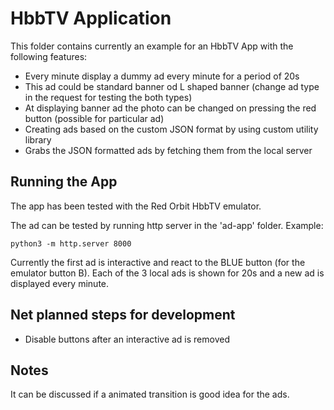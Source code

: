 # HbbTV Application
This folder contains currently an example for an HbbTV App with the following features:
* Every minute display a dummy ad every minute for a period of 20s 
* This ad could be standard banner od L shaped banner (change ad type in the request for testing the both types)
* At displaying banner ad the photo can be changed on pressing the red button (possible for particular ad)
* Creating ads based on the custom JSON format by using custom utility library
* Grabs the JSON formatted ads by fetching them from the local server


## Running the App
The app has been tested with the Red Orbit HbbTV emulator.

The ad can be tested by running http server in the 'ad-app' folder.
Example:
``` 
python3 -m http.server 8000
```

Currently the first ad is interactive and react to the BLUE button (for the emulator button B).
Each of the 3 local ads is shown for 20s and a new ad is displayed every minute.

## Net planned steps for development
* Disable buttons after an interactive ad is removed

## Notes
It can be discussed if a animated transition is good idea for the ads.

